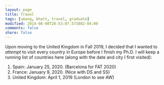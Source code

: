 ```yaml
---
layout: page
title: Travel
tags: [umang, bhatt, travel, graduate]
modified: 2014-08-08T20:53:07.573882-04:00
comments: false
share: false
---
```



Upon moving to the United Kingdom in Fall 2019, I decided that I wanted to *attempt* to visit every country in Europe before I finish my Ph.D. I will keep a running list of countries here (along with the date and city I first visited):

1. Spain: January 25, 2020. (Barcelona for FAT 2020)
1. France: January 9, 2020. (Nice with DS and SS)
1. United Kingdom: April 1, 2019 (London to see AW)
